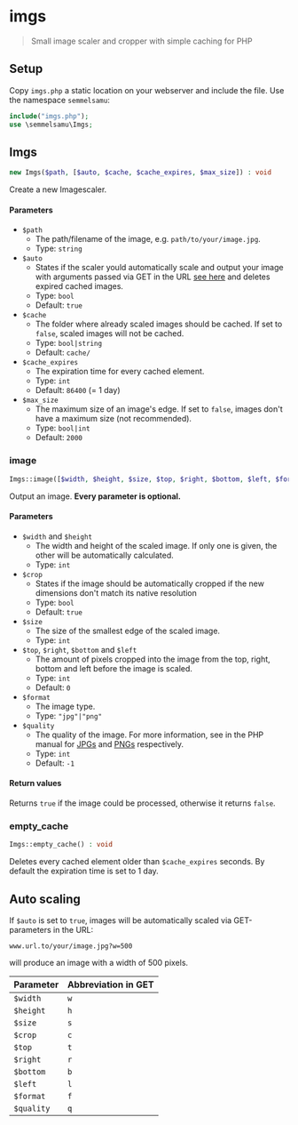 # imgs

> Small image scaler and cropper with simple caching for PHP 

## Setup

Copy `imgs.php` a static location on your webserver and include the file. Use the namespace `semmelsamu`:
```php
include("imgs.php");
use \semmelsamu\Imgs;
```

## Imgs

```php
new Imgs($path, [$auto, $cache, $cache_expires, $max_size]) : void
```

Create a new Imagescaler.

#### Parameters

- `$path`
    - The path/filename of the image, e.g. `path/to/your/image.jpg`.
    - Type: `string`
- `$auto`
    - States if the scaler yould automatically scale and output your image with arguments passed via GET in the URL [see here](#auto-scaling) and deletes expired cached images.
    - Type: `bool`
    - Default: `true`
- `$cache`
    - The folder where already scaled images should be cached. If set to `false`, scaled images will not be cached.
    - Type: `bool|string`
    - Default: `cache/`
- `$cache_expires`
    - The expiration time for every cached element.
    - Type: `int`
    - Default: `86400` (= 1 day)
- `$max_size`
    - The maximum size of an image's edge. If set to `false`, images don't have a maximum size (not recommended).
    - Type: `bool|int`
    - Default: `2000`


### image

```php
Imgs::image([$width, $height, $size, $top, $right, $bottom, $left, $format, $quality]) : bool
```

Output an image. **Every parameter is optional.**

#### Parameters

- `$width` and `$height`
    - The width and height of the scaled image. If only one is given, the other will be automatically calculated.
    - Type: `int`
- `$crop`
    - States if the image should be automatically cropped if the new dimensions don't match its native resolution
    - Type: `bool`
    - Default: `true`
- `$size`
    - The size of the smallest edge of the scaled image.
    - Type: `int`
- `$top`, `$right`, `$bottom` and `$left`
    - The amount of pixels cropped into the image from the top, right, bottom and left before the image is scaled.
    - Type: `int`
    - Default: `0`
- `$format`
    - The image type.
    - Type: `"jpg"|"png"`
- `$quality`
    - The quality of the image. For more information, see in the PHP manual for [JPGs](https://www.php.net/manual/en/function.imagejpeg.php) and [PNGs](https://www.php.net/manual/en/function.imagepng.php) respectively.
    - Type: `int`
    - Default: `-1`

#### Return values

Returns `true` if the image could be processed, otherwise it returns `false`.


### empty_cache

```php
Imgs::empty_cache() : void
```

Deletes every cached element older than `$cache_expires` seconds. By default the expiration time is set to 1 day.


## Auto scaling

If `$auto` is set to `true`, images will be automatically scaled via GET-parameters in the URL:

```
www.url.to/your/image.jpg?w=500
```

will produce an image with a width of 500 pixels.

|Parameter|Abbreviation in GET|
| --- | --- |
|`$width` | `w` |
| `$height` | `h` |
| `$size` | `s` |
| `$crop` | `c` |
| `$top` | `t` |
| `$right` | `r` |
| `$bottom` | `b` |
| `$left` | `l` |
| `$format` | `f` |
| `$quality` | `q` |
